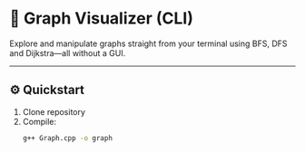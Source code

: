 # 🔗 Graph Visualizer (CLI)

Explore and manipulate graphs straight from your terminal using BFS, DFS and Dijkstra—all without a GUI.

---

## ⚙️ Quickstart

1. Clone repository  
2. Compile:
   ```bash
   g++ Graph.cpp -o graph
